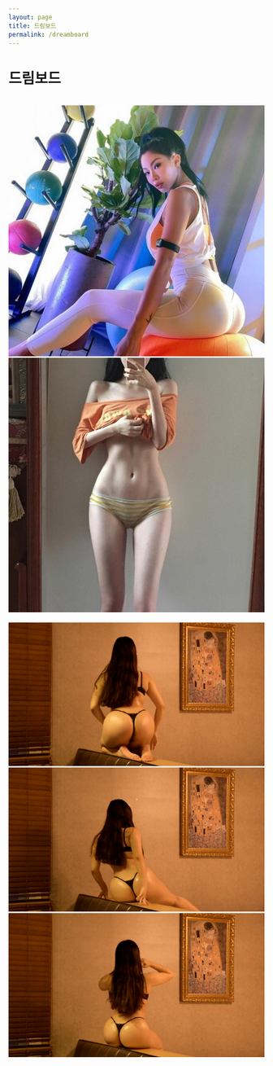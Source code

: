 ```yaml
---
layout: page
title: 드림보드
permalink: /dreamboard
---
```


<h1>드림보드</h1>

<img src="/images/3942.gif" alt="">

<img src="/images/202011261553533747_1_20201126155446996.jpg" alt="">

<img src="/images/1614388447.jpg" alt="">

<img src="/images/1597108990.gif" alt="">

<img src="/images/7580.gif" alt="">

<img src="/images/580_01.gif" alt="">

<img src="/images/80_02.gif" alt="">
